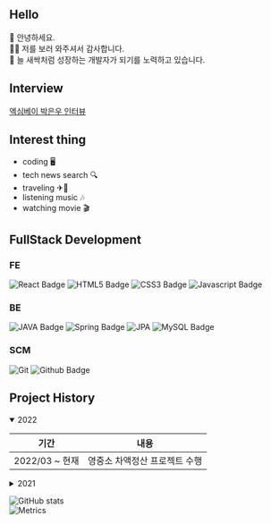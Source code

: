 ## Hello
👋 안녕하세요.
<br/>
🙇‍♂️ 저를 보러 와주셔서 감사합니다.
<br/>
🌱 늘 새싹처럼 성장하는 개발자가 되기를 노력하고 있습니다.

## Interview

[엑심베이 박은우 인터뷰](https://www.jobkorea.co.kr/starter/interview/View/21592)

## Interest thing

- coding 🖥
- tech news search 🔍
- traveling ✈🚄
- listening music 🎶
- watching movie 🎬

## FullStack Development
### FE
![React Badge](https://img.shields.io/badge/React-61DAFB?style=flat-square&logo=react&logoColor=black)
![HTML5 Badge](https://img.shields.io/badge/html5-%23E34F26.svg?style=flat-square&logo=html5&logoColor=black) 
![CSS3 Badge](https://img.shields.io/badge/CSS3-1572B6?style=flat-square&logo=CSS3&logoColor=black) 
![Javascript Badge](https://img.shields.io/badge/JavaScript-F7DF1E?style=flat-square&logo=javascript&logoColor=black)

### BE
![JAVA Badge](https://img.shields.io/badge/Java-ED8B00?style=flat-square&logo=java&logoColor=black) 
![Spring Badge](https://img.shields.io/badge/Spring-6DB33F?style=flat-square&logo=spring&logoColor=white) 
![JPA](https://img.shields.io/badge/JPA-6DB33F?style=flat-square&logo=JPA&logoColor=white)
![MySQL Badge](https://img.shields.io/badge/MySQL-00000F?style=flat-square&logo=mysql&logoColor=white)

### SCM
![Git](https://img.shields.io/badge/git-%23F05033.svg?style=flat-square&logo=git&logoColor=white)
![Github Badge](https://img.shields.io/badge/github-%23121011.svg?style=flat-square&logo=github&logoColor=white)
 

## Project History
<details open>
  <summary>2022</summary>
  <div markdown="1">

| 기간           | 내용                                                                            |
|--------------|---------------------------------------------------------------------------------|
| 2022/03 ~ 현재 | 영중소 차액정산 프로젝트 수행                                                     |
  </div>
</details>
<details>
  <summary>2021</summary>
  <div markdown="1">

| 기간              | 내용                                                         |
| ----------------- | ------------------------------------------------------------ |
| 2021/01 ~ 현재 (1년) | 유지보수 및 신규 서비스 개발 |


  </div>
</details>

![GitHub stats](https://github-readme-stats.vercel.app/api?username=ieunune&show_icons=true&theme=dracula)
<br/>
![Metrics](https://metrics.lecoq.io/ieunune?template=classic&config.timezone=Asia%2FSeoul&config.animated=true)
